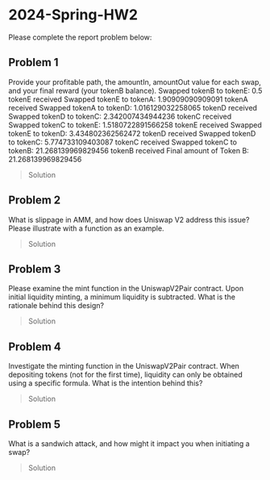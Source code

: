 # 2024-Spring-HW2

Please complete the report problem below:

## Problem 1
Provide your profitable path, the amountIn, amountOut value for each swap, and your final reward (your tokenB balance).
Swapped tokenB to tokenE: 0.5 tokenE received
Swapped tokenE to tokenA: 1.90909090909091 tokenA received
Swapped tokenA to tokenD: 1.016129032258065 tokenD received
Swapped tokenD to tokenC: 2.342007434944236 tokenC received
Swapped tokenC to tokenE: 1.5180722891566258 tokenE received
Swapped tokenE to tokenD: 3.434802362562472 tokenD received
Swapped tokenD to tokenC: 5.774733109403087 tokenC received
Swapped tokenC to tokenB: 21.268139969829456 tokenB received
Final amount of Token B: 21.268139969829456
> Solution

## Problem 2
What is slippage in AMM, and how does Uniswap V2 address this issue? Please illustrate with a function as an example.

> Solution

## Problem 3
Please examine the mint function in the UniswapV2Pair contract. Upon initial liquidity minting, a minimum liquidity is subtracted. What is the rationale behind this design?

> Solution

## Problem 4
Investigate the minting function in the UniswapV2Pair contract. When depositing tokens (not for the first time), liquidity can only be obtained using a specific formula. What is the intention behind this?

> Solution

## Problem 5
What is a sandwich attack, and how might it impact you when initiating a swap?

> Solution

